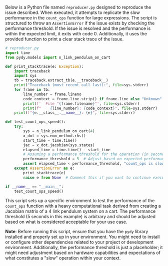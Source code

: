 Below is a Python file named `reproducer.py` designed to reproduce the issue described. When executed, it attempts to replicate the slow performance in the `count_ops` function for large expressions. The script is structured to throw an `AssertionError` if the issue exists by checking the performance threshold. If the issue is resolved and the performance is within the expected limit, it exits with code 0. Additionally, it uses the provided function to print a clear stack trace of the issue.

```python
# reproducer.py
import time
from pydy.models import n_link_pendulum_on_cart

def print_stacktrace(e: Exception):
    import traceback
    import sys
    tb = traceback.extract_tb(e.__traceback__)
    print("Traceback (most recent call last):", file=sys.stderr)
    for frame in tb:
        line_number = frame.lineno
        code_context = frame.line.strip() if frame.line else "Unknown"
        print(f'  File "{frame.filename}"', file=sys.stderr)
        print(f"    {line_number}: {code_context}", file=sys.stderr)
    print(f"{e.__class__.__name__}: {e}", file=sys.stderr)

def test_count_ops_speed():
    try:
        sys = n_link_pendulum_on_cart(4)
        x_dot = sys.eom_method.rhs()
        start_time = time.time()
        jac = x_dot.jacobian(sys.states)
        elapsed_time = time.time() - start_time
        # Assuming a performance threshold for the operation (in seconds)
        performance_threshold = 5  # Adjust based on expected performance metrics
        assert elapsed_time < performance_threshold, "count_ops is slow for large expressions."
    except AssertionError as e:
        print_stacktrace(e)
        raise e from None  # Comment this if you want to continue execution after printing stack trace

if __name__ == "__main__":
    test_count_ops_speed()
```

This script sets up a specific environment to test the performance of the `count_ops` function with a heavy computational task derived from creating a Jacobian matrix of a 4 link pendulum system on a cart. The performance threshold (5 seconds in this example) is arbitrary and should be adjusted based on what is considered acceptable for your use case. 

**Note**: Before running this script, ensure that you have the `pydy` library installed and properly set up in your environment. You might need to install or configure other dependencies related to your project or development environment. Additionally, the performance threshold is just a placeholder; it might need adjustment based on hardware capabilities and expectations of what constitutes a "slow" operation within your context.